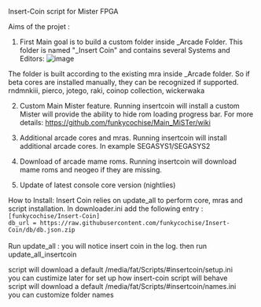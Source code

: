 Insert-Coin script for Mister FPGA

Aims of the projet : 

1. First Main goal is to build a custom folder inside _Arcade Folder. 
This folder is named "_Insert Coin" and contains several Systems and Editors:
![image](https://user-images.githubusercontent.com/29161585/202754827-3752611c-086f-493e-a91a-ae759f3b3fe3.png)

The folder is built according to the existing mra inside _Arcade folder.
So if beta cores are installed manually, they can be recognized if supported.
rndmnkiii, pierco, jotego, raki, coinop collection, wickerwaka

2. Custom Main Mister feature.
Running insertcoin will install a custom Mister will provide the ability to hide rom loading progress bar.
For more details: https://github.com/funkycochise/Main_MiSTer/wiki

3. Additional arcade cores and mras.
Running insertcoin will install additional arcade cores.
In example SEGASYS1/SEGASYS2

3. Download of arcade mame roms.
Running insertcoin will download mame roms and neogeo if they are missing.

4. Update of latest console core version (nightlies)

How to Install:
Insert Coin relies on update_all to perform core, mras and script installation.
In downloader.ini add the following entry :
<br>
`[funkycochise/Insert-Coin]`
<br>
`db_url = https://raw.githubusercontent.com/funkycochise/Insert-Coin/db/db.json.zip`
<br>
<br>
Run update_all : you will notice insert coin in the log.
then run update_all_insertcoin

script will download a default /media/fat/Scripts/#insertcoin/setup.ini 
<br>
you can custimize later for set up how insert-coin script will behave
<br>
script will download a default /media/fat/Scripts/#insertcoin/names.ini
<br>
you can customize folder names 




